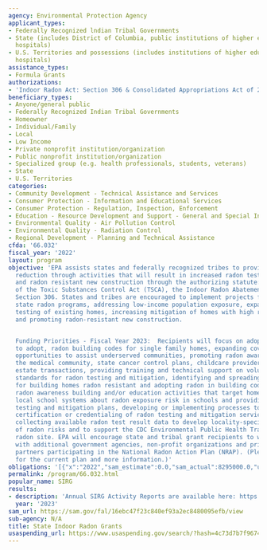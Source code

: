 ```yaml
---
agency: Environmental Protection Agency
applicant_types:
- Federally Recognized lndian Tribal Governments
- State (includes District of Columbia, public institutions of higher education and
  hospitals)
- U.S. Territories and possessions (includes institutions of higher education and
  hospitals)
assistance_types:
- Formula Grants
authorizations:
- 'Indoor Radon Act: Section 306 & Consolidated Appropriations Act of 2006 (PL 109-54).'
beneficiary_types:
- Anyone/general public
- Federally Recognized Indian Tribal Governments
- Homeowner
- Individual/Family
- Local
- Low Income
- Private nonprofit institution/organization
- Public nonprofit institution/organization
- Specialized group (e.g. health professionals, students, veterans)
- State
- U.S. Territories
categories:
- Community Development - Technical Assistance and Services
- Consumer Protection - Information and Educational Services
- Consumer Protection - Regulation, Inspection, Enforcement
- Education - Resource Development and Support - General and Special Interest Organizations
- Environmental Quality - Air Pollution Control
- Environmental Quality - Radiation Control
- Regional Development - Planning and Technical Assistance
cfda: '66.032'
fiscal_year: '2022'
layout: program
objective: 'EPA assists states and federally recognized tribes to provide radon risk
  reduction through activities that will result in increased radon testing, mitigation,
  and radon resistant new construction through the authorizing statute: Title III
  of the Toxic Substances Control Act (TSCA), the Indoor Radon Abatement Act (IRAA),
  Section 306. States and tribes are encouraged to implement projects focused on assisting
  state radon programs, addressing low-income population exposure, expanding radon
  testing of existing homes, increasing mitigation of homes with high radon levels,
  and promoting radon-resistant new construction.


  Funding Priorities - Fiscal Year 2023:  Recipients will focus on adopting, or seeking
  to adopt, radon building codes for single family homes, expanding coverage and seeking
  opportunities to assist underserved communities, promoting radon awareness through
  the medical community, state cancer control plans, childcare providers and real
  estate transactions, providing training and technical support on voluntary consensus
  standards for radon testing and mitigation, identifying and spreading best practices
  for building homes radon resistant and adopting radon in building codes, providing
  radon awareness building and/or education activities that target homebuyers, informing
  local school systems about radon exposure risk in schools and providing sample school
  testing and mitigation plans, developing or implementing processes to ensure appropriate,
  certification or credentialing of radon testing and mitigation service providers,
  collecting available radon test result data to develop locality-specific classifications
  of radon risks and to support the CDC Environmental Public Health Tracking Network
  radon site. EPA will encourage state and tribal grant recipients to work collaboratively
  with additional government agencies, non-profit organizations and private sector
  partners participating in the National Radon Action Plan (NRAP). (Please see https://www.epa.gov/radon/national-radon-action-plan-strategy-saving-lives
  for the current plan and more information.)'
obligations: '[{"x":"2022","sam_estimate":0.0,"sam_actual":8295000.0,"usa_spending_actual":8556582.0},{"x":"2023","sam_estimate":10995000.0,"sam_actual":0.0,"usa_spending_actual":1250330.0},{"x":"2024","sam_estimate":12487000.0,"sam_actual":0.0,"usa_spending_actual":0.0}]'
permalink: /program/66.032.html
popular_name: SIRG
results:
- description: 'Annual SIRG Activity Reports are available here: https://www.epa.gov/radon/state-indoor-radon-grants-resources.'
  year: '2023'
sam_url: https://sam.gov/fal/16ebc47f23c840ef93a2ec8480095efb/view
sub-agency: N/A
title: State Indoor Radon Grants
usaspending_url: https://www.usaspending.gov/search/?hash=4c73d7b7f967434c3aa2d710792130f6
---
```

